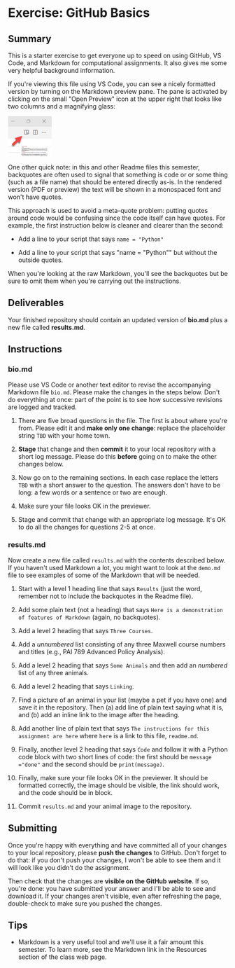 # Exercise: GitHub Basics

## Summary

This is a starter exercise to get everyone up to speed on using GitHub, VS Code, and Markdown for computational assignments. It also gives me some very helpful background information.

If you're viewing this file using VS Code, you can see a nicely formatted version by turning on the Markdown preview pane. The pane is activated by clicking on the small "Open Preview" icon at the upper right that looks like two columns and a magnifying glass:

![Markdown preview icon](image1.png)

One other quick note: in this and other Readme files this semester, backquotes are often used to signal that something is code or or some thing (such as a file name) that should be entered directly as-is. In the rendered version (PDF or preview) the text will be shown in a monospaced font and won't have quotes.

This approach is used to avoid a meta-quote problem: putting quotes around code would be confusing since the code itself can have quotes. For example, the first instruction below is cleaner and clearer than the second:

* Add a line to your script that says `name = "Python"`

* Add a line to your script that says "name = "Python"" but without the outside quotes.

When you're looking at the raw Markdown, you'll see the backquotes but be sure to omit them when you're carrying out the instructions.

## Deliverables

Your finished repository should contain an updated version of **bio.md** plus a new file called **results.md**.

## Instructions

### bio.md

Please use VS Code or another text editor to revise the accompanying Markdown file `bio.md`. Please make the changes in the steps below. Don't do everything at once: part of the point is to see how successive revisions are logged and tracked.

1. There are five broad questions in the file. The first is about where you're from. Please edit it and **make only one change**: replace the placeholder string `TBD` with your home town.

1. **Stage** that change and then **commit** it to your local repository with a short log message. Please do this **before** going on to make the other changes below.

1. Now go on to the remaining sections. In each case replace the letters `TBD` with a short answer to the question. The answers don't have to be long: a few words or a sentence or two are enough.

1. Make sure your file looks OK in the previewer.

1. Stage and commit that change with an appropriate log message. It's OK to do all the changes for questions 2-5 at once.

### results.md

Now create a new file called `results.md` with the contents described below. If you haven't used Markdown a lot, you might want to look at the `demo.md` file to see examples of some of the Markdown that will be needed.

1. Start with a level 1 heading line that says `Results` (just the word, remember not to include the backquotes in the Readme file).

1. Add some plain text (not a heading) that says `Here is a demonstration of features of Markdown` (again, no backquotes).

1. Add a level 2 heading that says `Three Courses`.

1. Add a *unnumbered* list consisting of any three Maxwell course numbers and titles (e.g., PAI 789 Advanced Policy Analysis).

1. Add a level 2 heading that says `Some Animals` and then add an *numbered* list of any three animals.

1. Add a level 2 heading that says `Linking`.

1. Find a picture of an animal in your list (maybe a pet if you have one) and save it in the repository. Then (a) add line of plain text saying what it is, and (b) add an inline link to the image after the heading.

1. Add another line of plain text that says `The instructions for this assignment are here` where `here` is a link to this file, `readme.md`.

1. Finally, another level 2 heading that says `Code` and follow it with a Python code block with two short lines of code: the first should be `message ="done"` and the second should be `print(message)`.

1. Finally, make sure your file looks OK in the previewer. It should be formatted correctly, the image should be visible, the link should work, and the code should be in block.

1. Commit `results.md` and your animal image to the repository.

## Submitting

Once you're happy with everything and have committed all of your changes to your local repository, please **push the changes** to GitHub. Don't forget to do that: if you don't push your changes, I won't be able to see them and it will look like you didn't do the assignment.

Then check that the changes are **visible on the GitHub website**. If so, you're done: you have submitted your answer and I'll be able to see and download it. If your changes aren't visible, even after refreshing the page, double-check to make sure you pushed the changes.

## Tips

* Markdown is a very useful tool and we'll use it a fair amount this semester. To learn more, see the Markdown link in the Resources section of the class web page.
